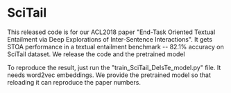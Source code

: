 # SciTail
This released code is for our ACL2018 paper "End-Task Oriented Textual Entailment via Deep Explorations of Inter-Sentence Interactions". It gets STOA performance in a textual entailment benchmark  -- 82.1% accuracy on SciTail dataset. We release the code and the pretrained model

To reproduce the result, just run the "train_SciTail_DeIsTe_model.py" file. It needs word2vec embeddings. We provide the pretrained model so that reloading it can reproduce the paper numbers.
